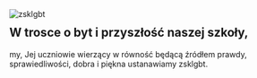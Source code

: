 <img align="left" alt="zsklgbt" src="https://avatars.githubusercontent.com/u/97253233?s=100" />

## W trosce o byt i przyszłość naszej szkoły,

my, Jej uczniowie wierzący w równość będącą źródłem prawdy, sprawiedliwości, dobra i piękna ustanawiamy zsklgbt.

